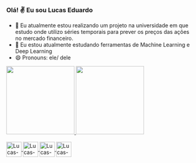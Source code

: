 ### Olá! ✌️ Eu sou Lucas Eduardo

- 🔭 Eu atualmente estou realizando um projeto na universidade em que estudo onde utilizo séries temporais para prever os preços das ações no mercado financeiro.
- 🌱 Eu estou atualmente estudando ferramentas de Machine Learning e Deep Learning
- 😄 Pronouns:  ele/ dele

<div>
  <a href="https://github.com/LucasEduardo08?tab=repositories">
  <img height="180cm" src="https://github-readme-stats.vercel.app/api?username=LucasEduardo08&show_icons=true&theme=dark&include_all_commits=true" />
  <img height="180cm" src="https://github-readme-stats.vercel.app/api/top-langs/?username=LucasEduardo08&layout=compact&langs_count=16&theme=dark" />
</div>
<div style="display : inline_block"><br>
  <img align="center" alt="Lucas-Jn" height="40" width="40" src="https://cdn.jsdelivr.net/gh/devicons/devicon/icons/jupyter/jupyter-original-wordmark.svg" />
  <img align="center" alt="Lucas-Python" height="40" width="40" src="https://cdn.jsdelivr.net/gh/devicons/devicon/icons/python/python-original.svg" />
  <img align="center" alt="Lucas-R" height="40" width="40" src="https://cdn.jsdelivr.net/gh/devicons/devicon/icons/r/r-original.svg" />
  <img align="center" alt="Lucas-Pg" height="40" width="40" src="https://cdn.jsdelivr.net/gh/devicons/devicon/icons/postgresql/postgresql-original.svg" />
</div>
